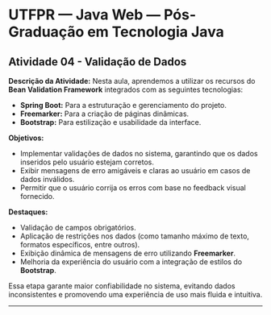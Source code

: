 # UTFPR — Java Web — Pós-Graduação em Tecnologia Java

## Atividade 04 - Validação de Dados

**Descrição da Atividade:**
Nesta aula, aprendemos a utilizar os recursos do **Bean Validation Framework** integrados com as seguintes tecnologias:

- **Spring Boot:** Para a estruturação e gerenciamento do projeto.
- **Freemarker:** Para a criação de páginas dinâmicas.
- **Bootstrap:** Para estilização e usabilidade da interface.

**Objetivos:**
- Implementar validações de dados no sistema, garantindo que os dados inseridos pelo usuário estejam corretos.
- Exibir mensagens de erro amigáveis e claras ao usuário em casos de dados inválidos.
- Permitir que o usuário corrija os erros com base no feedback visual fornecido.

**Destaques:**
- Validação de campos obrigatórios.
- Aplicação de restrições nos dados (como tamanho máximo de texto, formatos específicos, entre outros).
- Exibição dinâmica de mensagens de erro utilizando **Freemarker**.
- Melhoria da experiência do usuário com a integração de estilos do **Bootstrap**.

Essa etapa garante maior confiabilidade no sistema, evitando dados inconsistentes e promovendo uma experiência de uso mais fluida e intuitiva.

---
